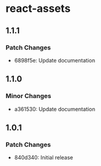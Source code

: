 # react-assets

## 1.1.1

### Patch Changes

- 6898f5e: Update documentation

## 1.1.0

### Minor Changes

- a361530: Update documentation

## 1.0.1

### Patch Changes

- 840d340: Initial release
